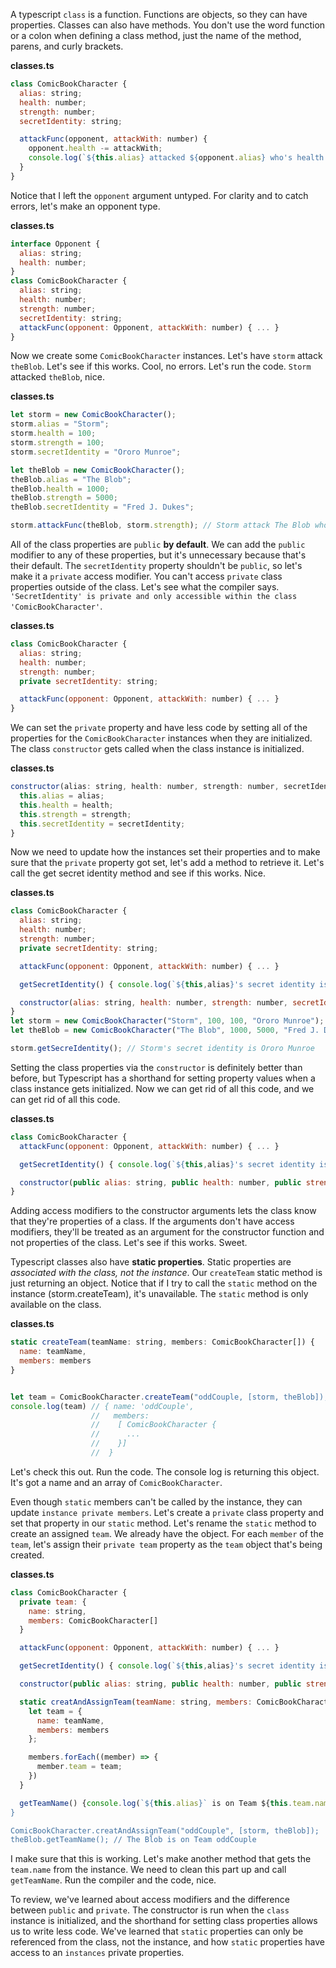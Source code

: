 A typescript `class` is a function. Functions are objects, so they can have properties. Classes can also have methods. You don't use the word function or a colon when defining a class method, just the name of the method, parens, and curly brackets.

**classes.ts**
``` javascript
class ComicBookCharacter {
  alias: string;
  health: number;
  strength: number;
  secretIdentity: string;

  attackFunc(opponent, attackWith: number) {
    opponent.health -= attackWith;
    console.log(`${this.alias} attacked ${opponent.alias} who's health = ${opponent.health}`);
  }
}
```
Notice that I left the `opponent` argument untyped. For clarity and to catch errors, let's make an opponent type. 

**classes.ts**
``` javascript
interface Opponent {
  alias: string;
  health: number;
}
class ComicBookCharacter {
  alias: string;
  health: number;
  strength: number;
  secretIdentity: string;
  attackFunc(opponent: Opponent, attackWith: number) { ... }
}
```
Now we create some `ComicBookCharacter` instances. Let's have `storm` attack `theBlob`. Let's see if this works. Cool, no errors. Let's run the code. `Storm` attacked `theBlob`, nice.

**classes.ts**
``` javascript
let storm = new ComicBookCharacter();
storm.alias = "Storm";
storm.health = 100;
storm.strength = 100;
storm.secretIdentity = "Ororo Munroe";

let theBlob = new ComicBookCharacter();
theBlob.alias = "The Blob";
theBlob.health = 1000;
theBlob.strength = 5000;
theBlob.secretIdentity = "Fred J. Dukes";

storm.attackFunc(theBlob, storm.strength); // Storm attack The Blob who's health = 900
```
All of the class properties are `public` **by default**. We can add the `public` modifier to any of these properties, but it's unnecessary because that's their default. The `secretIdentity` property shouldn't be `public`, so let's make it a `private` access modifier. You can't access `private` class properties outside of the class. Let's see what the compiler says. `'SecretIdentity' is private and only accessible within the class 'ComicBookCharacter'`.

**classes.ts**
``` javascript
class ComicBookCharacter {
  alias: string;
  health: number;
  strength: number;
  private secretIdentity: string;

  attackFunc(opponent: Opponent, attackWith: number) { ... }
}
```
We can set the `private` property and have less code by setting all of the properties for the `ComicBookCharacter` instances when they are initialized. The class `constructor` gets called when the class instance is initialized. 

**classes.ts**
``` javascript
constructor(alias: string, health: number, strength: number, secretIdentity: string) {
  this.alias = alias;
  this.health = health;
  this.strength = strength;
  this.secretIdentity = secretIdentity;
}
```
Now we need to update how the instances set their properties and to make sure that the `private` property got set, let's add a method to retrieve it. Let's call the get secret identity method and see if this works. Nice. 

**classes.ts**
``` javascript
class ComicBookCharacter {
  alias: string;
  health: number;
  strength: number;
  private secretIdentity: string;

  attackFunc(opponent: Opponent, attackWith: number) { ... }

  getSecretIdentity() { console.log(`${this,alias}'s secret identity is $(this.secretIdentity)`);}

  constructor(alias: string, health: number, strength: number, secretIdentity: string) { ... }
}
let storm = new ComicBookCharacter("Storm", 100, 100, "Ororo Munroe");
let theBlob = new ComicBookCharacter("The Blob", 1000, 5000, "Fred J. Dukes");

storm.getSecreIdentity(); // Storm's secret identity is Ororo Munroe
```
Setting the class properties via the `constructor` is definitely better than before, but Typescript has a shorthand for setting property values when a class instance gets initialized. Now we can get rid of all this code, and we can get rid of all this code.

**classes.ts**
``` javascript
class ComicBookCharacter {
  attackFunc(opponent: Opponent, attackWith: number) { ... }

  getSecretIdentity() { console.log(`${this,alias}'s secret identity is $(this.secretIdentity)`);}

  constructor(public alias: string, public health: number, public strength: number, private secretIdentity: string) {}
}
```
Adding access modifiers to the constructor arguments lets the class know that they're properties of a class. If the arguments don't have access modifiers, they'll be treated as an argument for the constructor function and not properties of the class. Let's see if this works. Sweet.

Typescript classes also have **static properties**. Static properties are *associated with the class, not the instance*. Our `createTeam` static method is just returning an object. Notice that if I try to call the `static` method on the instance (storm.createTeam), it's unavailable. The `static` method is only available on the class.

**classes.ts**
``` javascript
static createTeam(teamName: string, members: ComicBookCharacter[]) {
  name: teamName,
  members: members
}


let team = ComicBookCharacter.createTeam("oddCouple, [storm, theBlob]);
console.log(team) // { name: 'oddCouple',
                  //   members: 
                  //    [ ComicBookCharacter { 
                  //      ...
                  //    }]
                  //  }
```
Let's check this out. Run the code. The console log is returning this object. It's got a name and an array of `ComicBookCharacter`.

Even though `static` members can't be called by the instance, they can update `instance private members`. Let's create a `private` class property and set that property in our `static` method. Let's rename the `static` method to create an assigned `team`. We already have the object. For each `member` of the `team`, let's assign their `private team` property as the `team` object that's being created.

**classes.ts**
``` javascript
class ComicBookCharacter {
  private team: {
    name: string,
    members: ComicBookCharacter[]
  }

  attackFunc(opponent: Opponent, attackWith: number) { ... }

  getSecretIdentity() { console.log(`${this,alias}'s secret identity is $(this.secretIdentity)`);}

  constructor(public alias: string, public health: number, public strength: number, private secretIdentity: string) {}

  static creatAndAssignTeam(teamName: string, members: ComicBookCharacter[]) {
    let team = {
      name: teamName,
      members: members
    };

    members.forEach((member) => {
      member.team = team;
    })
  }

  getTeamName() {console.log(`${this.alias}` is on Team ${this.team.name}`);}
}

ComicBookCharacter.creatAndAssignTeam("oddCouple", [storm, theBlob]);
theBlob.getTeamName(); // The Blob is on Team oddCouple
```
I make sure that this is working. Let's make another method that gets the `team.name` from the instance. We need to clean this part up and call `getTeamName`. Run the compiler and the code, nice.

To review, we've learned about access modifiers and the difference between `public` and `private`. The constructor is run when the `class` instance is initialized, and the shorthand for setting class properties allows us to write less code. We've learned that `static` properties can only be referenced from the class, not the instance, and how `static` properties have access to an `instances` private properties.